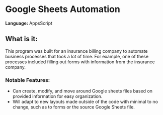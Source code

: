 # Google Sheets Automation

**Language:** AppsScript

## What is it:

This program was built for an insurance billing company to automate business processes that took a lot of time. For example, one of these processes included filling out forms with information from the insurance company.

### Notable Features:

- Can create, modify, and move around Google sheets files based on provided information for easy organization.
- Will adapt to new layouts made outside of the code with minimal to no change, such as to forms or the source Google Sheets file.
